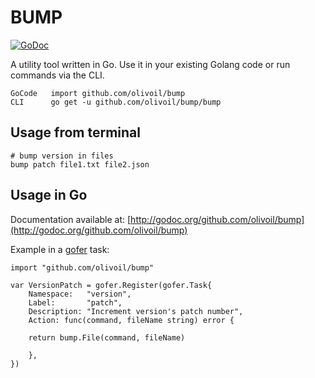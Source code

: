 # BUMP

[![GoDoc](https://godoc.org/github.com/olivoil/bump?status.svg)](https://godoc.org/github.com/olivoil/bump)

A utility tool written in Go. Use it in your existing Golang code or run commands via the CLI.

```
GoCode   import github.com/olivoil/bump
CLI      go get -u github.com/olivoil/bump/bump
```

## Usage from terminal

```
# bump version in files
bump patch file1.txt file2.json
```

## Usage in Go

Documentation available at: [http://godoc.org/github.com/olivoil/bump](http://godoc.org/github.com/olivoil/bump)

Example in a [gofer](https://github.com/chuckpreslar/gofer) task:

```
import "github.com/olivoil/bump"

var VersionPatch = gofer.Register(gofer.Task{
	Namespace:   "version",
	Label:       "patch",
	Description: "Increment version's patch number",
	Action: func(command, fileName string) error {

    return bump.File(command, fileName)

	},
})
```
